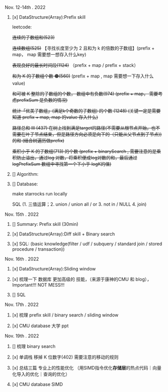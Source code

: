 Nov. 12-14th . 2022
1. [x] DataStructure(Array):Prefix skill

   leetcode:
 
    ~~连续的子数组和(523)~~
   
    ~~连续数组(525)~~ 【寻找长度至少为 2 且和为 k 的倍数的子数组】(prefix + map， map 需要想一想存入什么key)

    ~~表现良好的最长时间段(1124)~~ （prefix + map / prefix + stack）

    ~~和为 K 的子数组个数 🟠(560)~~ (prefix + map , map 需要想一下存入什么value)

    ~~和可被 K 整除的子数组的个数， 数组中有负数(974) (prefix + map， 需要考虑prefixSum 是负数的情况)~~

     ~~统计「优美子数组」(满足k个奇数的子数组) 的个数 (1248) (关键一定是需要知道 prefix + map, map 的value 存入什么)~~
 
    ~~路径总和 III (437) 在树上找到满足target的路径(不需要从根节点开始，也不需要在叶子节点结束，但是路径方向必须是向下的（只能从父节点到子节点))的和 (结合树遍历做prefix)~~

     ~~乘积小于 K 的子数组(713) 的个数 (prefix + binarySearch , 需要注意的是乘积防止溢出，通过log 对数，将乘积便成log对数的和，最后通过logPrefixSum 数组中寻找第一个下小于 logK的值)~~

2. [] Algorithm:
3. [] Database:
   
      make starrocks run locally

      SQL (1. 三值运算；2. union / union all / or 3. not in / NULL 4. join)

Nov. 15th . 2022
1. [] Summary: Prefix skill (30min)
2. [x] DataStructure(Array):Diff skill + Binary search 

3. [x] SQL: (basic knowledge(filter / udf / subquery / standard join / stored procedure / transaction))

Nov. 16th . 2022
1. [x] DataStructure(Array):Sliding window

2. [x] 梳理一下 数据库 更加高级的 技能，（来源于康神的CMU 和 blog），Important!!! NOT MESS!!!
3. [] SQL

Nov. 17th . 2022
1. [x] 梳理 prefix skill / binary search / sliding window  

2. [x] CMU database 大学 ppt


Nov. 19th . 2022
1. [] 梳理 binary search 
2. [x] 单调栈 
     移掉 K 位数字(402) 需要注意的移动的规则

3. [x] 总结三篇 专业上的性能优化 
       （用SIMD指令优化**存储层**的热点代码｜向量化导入的优化｜查询的优化）
4. [x] CMU database SIMD